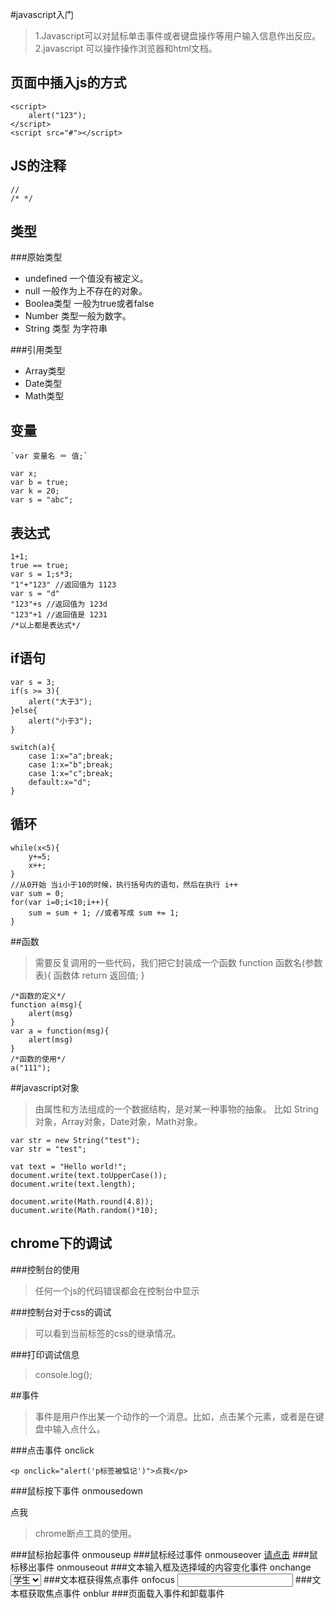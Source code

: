 #javascript入门

> 1.Javascript可以对鼠标单击事件或者键盘操作等用户输入信息作出反应。2.javascript 可以操作操作浏览器和html文档。

## 页面中插入js的方式
	<script>
		alert("123");
	</script>
	<script src="#"></script>

## JS的注释
	//
	/* */
	
## 类型
###原始类型
* undefined 一个值没有被定义。
* null 一般作为上不存在的对象。
* Boolea类型 一般为true或者false
* Number 类型一般为数字。
* String 类型 为字符串

###引用类型
* Array类型
* Date类型
* Math类型


## 变量
	`var 变量名 ＝ 值;`
	
	var x;
	var b = true;
	var k = 20;
	var s = "abc";

## 表达式
	1+1;
	true == true;
	var s = 1;s*3; 
	"1"+"123" //返回值为 1123
	var s = "d"
	"123"+s //返回值为 123d
	"123"+1 //返回值是 1231
	/*以上都是表达式*/
## if语句
	var s = 3;
	if(s >= 3){
		alert("大于3");
	}else{
		alert("小于3");
	}
	
	switch(a){
		case 1:x="a";break;
		case 1:x="b";break;
		case 1:x="c";break;
		default:x="d";
	}
## 循环
	while(x<5){
		y+=5;
		x++;
	}
	//从0开始 当i小于10的时候，执行括号内的语句，然后在执行 i++
	var sum = 0;
	for(var i=0;i<10;i++){
		sum = sum + 1; //或者写成 sum += 1;
	}
##函数
>需要反复调用的一些代码，我们把它封装成一个函数
	function 函数名(参数表){
		函数体
		return 返回值;
	}
	
	/*函数的定义*/
	function a(msg){
		alert(msg)
	}
	var a = function(msg){
		alert(msg)
	}
	/*函数的使用*/
	a("111");
##javascript对象
>由属性和方法组成的一个数据结构，是对某一种事物的抽象。
比如 String对象，Array对象，Date对象，Math对象。

	var str = new String("test");
	var str = "test";
	
	vat text = "Hello world!";
	document.write(text.toUpperCase());
	document.write(text.length);
	
	document.write(Math.round(4.8));
	ducument.write(Math.random()*10);
	

## chrome下的调试
###控制台的使用
>任何一个js的代码错误都会在控制台中显示

###控制台对于css的调试

>可以看到当前标签的css的继承情况。

###打印调试信息
>console.log();

##事件 
>事件是用户作出某一个动作的一个消息。比如，点击某个元素，或者是在键盘中输入点什么。

###点击事件 onclick

	<p onclick="alert('p标签被惦记')">点我</p>

###鼠标按下事件 onmousedown
	<p onmousedown="whickMouseDown(event)">点我</p>
	<script>
		function whickMouseDown(e){
			if(e.button==2){
				alert('你点的是右键');
			}else{
				alert('你点的是左键');
			}
		}
	</script>
>chrome断点工具的使用。

###鼠标抬起事件 onmouseup
###鼠标经过事件 onmouseover
	<a href="#" onmouseover="windows.state='Hello'">请点击</a>
###鼠标移出事件 onmouseout
###文本输入框及选择域的内容变化事件 onchange
	<select name="site" onchange="chagne(this)">
		<option value="1">学生</option>
		<option value="2">教师</option>
		<option value="3">工人</option>
		<option value="4">农民</option>
	</select>
###文本框获得焦点事件 onfocus
	<input onfocus="alert('我被选中啦')" />
###文本框获取焦点事件 onblur
###页面载入事件和卸载事件


